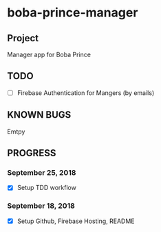 # boba-prince-manager

## Project
Manager app for Boba Prince 

## TODO
- [ ] Firebase Authentication for Mangers (by emails)

## KNOWN BUGS
Emtpy

## PROGRESS
### September 25, 2018
- [x] Setup TDD workflow
### September 18, 2018
- [x] Setup Github, Firebase Hosting, README

